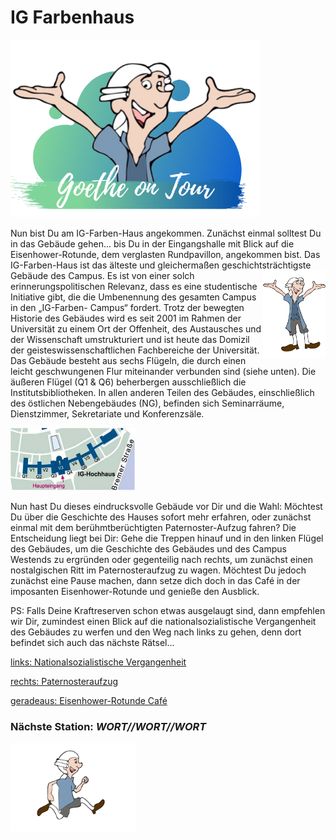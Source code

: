 # IG Farbenhaus
<p class="aligncenter">
    <img src="Logo.png" alt="centered image" width="400" />
</p>

Nun bist Du am IG-Farben-Haus angekommen. Zunächst einmal solltest Du in das
Gebäude gehen... bis Du in der Eingangshalle mit Blick auf die Eisenhower-Rotunde, dem verglasten Rundpavillon, angekommen bist. Das IG-Farben-Haus
ist das älteste und gleichermaßen geschichtsträchtigste Gebäude des Campus. <img align="right" src="Pose3_1.svg" width="100"> 
Es ist von einer solch erinnerungspolitischen Relevanz, dass es eine studentische
Initiative gibt, die die Umbenennung des gesamten Campus in den „IG-Farben-
Campus“ fordert. Trotz der bewegten Historie des Gebäudes wird es seit 2001 im
Rahmen der Universität zu einem Ort der Offenheit, des Austausches und der
Wissenschaft   umstrukturiert   und   ist   heute   das   Domizil   der
geisteswissenschaftlichen Fachbereiche der Universität.
Das Gebäude besteht aus sechs Flügeln, die durch einen leicht geschwungenen
Flur miteinander verbunden sind (siehe unten). Die äußeren Flügel (Q1 & Q6)
beherbergen ausschließlich die Institutsbibliotheken. In allen anderen Teilen des
Gebäudes,   einschließlich   des   östlichen   Nebengebäudes   (NG),   befinden   sich
Seminarräume, Dienstzimmer, Sekretariate und Konferenzsäle.

<img src="IG_Farben_Abb1.jpg" width="200">

Nun hast Du dieses eindrucksvolle Gebäude vor Dir und die Wahl: 
Möchtest Du über die Geschichte des Hauses sofort mehr erfahren, 
oder zunächst einmal mit dem berühmtberüchtigten Paternoster-Aufzug fahren? 
Die Entscheidung liegt bei Dir: Gehe die Treppen hinauf und in den linken Flügel 
des Gebäudes, um die Geschichte des Gebäudes und des Campus Westends zu ergründen 
oder gegenteilig nach rechts, um zunächst einen nostalgischen Ritt im Paternosteraufzug 
zu wagen. Möchtest Du jedoch zunächst eine Pause machen, dann setze dich doch in das 
Café in der imposanten Eisenhower-Rotunde und genieße den Ausblick. 

PS: Falls Deine Kraftreserven schon etwas ausgelaugt sind, dann empfehlen wir Dir, 
zumindest einen Blick auf die nationalsozialistische Vergangenheit des Gebäudes zu 
werfen und den Weg nach links zu gehen, denn dort befindet sich auch das nächste Rätsel...

[links: Nationalsozialistische Vergangenheit](IG_Farbenhaus_Nationalsozialistische_Vergangenheit.md)

[rechts: Paternosteraufzug](IG_Farbenhaus_Paternosteraufzug.md)

[geradeaus: Eisenhower-Rotunde Café](IG_Farbenhaus_Eisenhower_Rotunde_Cafe.md)




### Nächste Station: _WORT//WORT//WORT_   
<img src="Pose2.svg" width="200">
